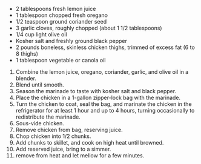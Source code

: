 * 2 tablespoons fresh lemon juice
* 1 tablespoon chopped fresh oregano
* 1/2 teaspoon ground coriander seed
* 3 garlic cloves, roughly chopped (about 1 1/2 tablespoons)
* 1/4 cup light olive oil
* Kosher salt and freshly ground black pepper
* 2 pounds boneless, skinless chicken thighs, trimmed of excess fat (6 to 8 thighs)
* 1 tablespoon vegetable or canola oil

1. Combine the lemon juice, oregano, coriander, garlic, and olive oil in a blender. 
1. Blend until smooth. 
1. Season the marinade to taste with kosher salt and black pepper.
1. Place the chicken in a 1-gallon zipper-lock bag with the marinade. 
1. Turn the chicken to coat, seal the bag, and marinate the chicken in the refrigerator for at least 1 hour and up to 4 hours, turning occasionally to redistribute the marinade.
1. Sous-vide chicken.
1. Remove chicken from bag, reserving juice.
1. Chop chicken into 1/2 chunks.
1. Add chunks to skillet, and cook on high heat until browned.
1. Add reserved juice, bring to a simmer.
1. remove from heat and let mellow for a few minutes.
